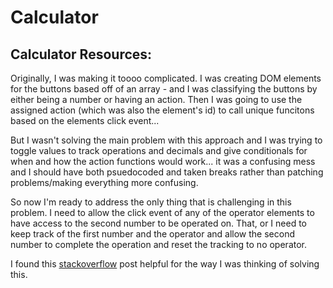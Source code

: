 # Calculator

## Calculator Resources:
Originally, I was making it toooo complicated. I was creating DOM elements for the buttons based off of an array - and I was classifying the buttons by either being a number or having an action. Then I was going to use the assigned action (which was also the element's id) to call unique funcitons based on the elements click event...

But I wasn't solving the main problem with this approach and I was trying to toggle values to track operations and decimals and give conditionals for when and how the action functions would work... it was a confusing mess and I should have both psuedocoded and taken breaks rather than patching problems/making everything more confusing.

So now I'm ready to address the only thing that is challenging in this problem. I need to allow the click event of any of the operator elements to have access to the second number to be operated on. That, or I need to keep track of the first number and the operator and allow the second number to complete the operation and reset the tracking to no operator.

I found this [stackoverflow](https://stackoverflow.com/questions/23237940/how-to-wait-till-click-inside-function) post helpful for the way I was thinking of solving this.